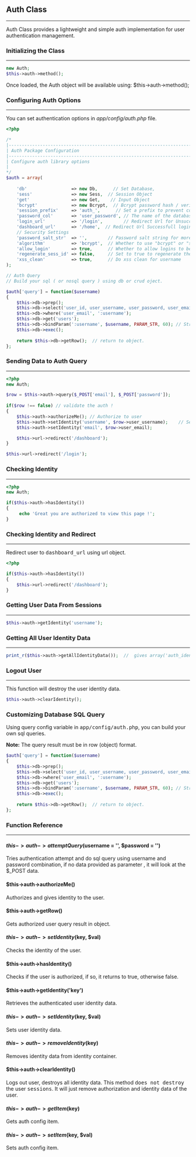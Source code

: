 ## Auth Class

------

Auth Class provides a lightweight and simple auth implementation for user authentication management.

### Initializing the Class

------

```php
new Auth;
$this->auth->method();
```

Once loaded, the Auth object will be available using: $this->auth->method();

### Configuring Auth Options

------

You can set authentication options in <dfn>app/config/auth.php</dfn> file.

```php
<?php

/*
|--------------------------------------------------------------------------
| Auth Package Configuration
|--------------------------------------------------------------------------
| Configure auth library options
|
*/
$auth = array(
    
    'db'                 => new Db,      // Set Database,
    'sess'               => new Sess,  // Session Object
    'get'                => new Get,    // Input Object
    'bcrypt'             => new Bcrypt,  // Bcrypt password hash / verify object
    'session_prefix'     => 'auth_',      // Set a prefix to prevent collisions with original session object.
    'password_col'       => 'user_password', // The name of the database table field that contains the password.
    'login_url'          => '/login',        // Redirect Url for Unsuccessfull logins
    'dashboard_url'      => '/home',  // Redirect Url Successfull logins
    // Security Settings
    'password_salt_str'  => '',        // Password salt string for more strong passwords. * Leave it blank if you don't want to use it.
    'algorithm'          => 'bcrypt',  // Whether to use "bcrypt" or "sha256" or "sha512" hash. ( Do not use md5 )
    'allow_login'        => true,      // Whether to allow logins to be performed on login form.
    'regenerate_sess_id' => false,     // Set to true to regenerate the session id on every page load or leave as false to regenerate only upon new login.
    'xss_clean'          => true,      // Do xss clean for username 
);

// Auth Query
// Build your sql ( or nosql query ) using db or crud oject.

$auth['query'] = function($username)
{
    $this->db->prep();
    $this->db->select('user_id, user_username, user_password, user_email');
    $this->db->where('user_email', ':username');
    $this->db->get('users');
    $this->db->bindParam(':username', $username, PARAM_STR, 60); // String (int Length),
    $this->db->exec();
    
    return $this->db->getRow();  // return to object.
};
```

### Sending Data to Auth Query

------

```php
<?php
new Auth;

$row = $this->auth->query($_POST['email'], $_POST['password']);
        
if($row !== false) // validate the auth !
{
    $this->auth->authorizeMe(); // Authorize to user
    $this->auth->setIdentity('username', $row->user_username);    // Set user identity items.
    $this->auth->setIdentity('email', $row->user_email);

    $this->url->redirect('/dashboard');
}

$this->url->redirect('/login');
```

### Checking Identity

------

```php
<?php
new Auth;

if($this->auth->hasIdentity())
{
     echo 'Great you are authorized to view this page !'; 
}
```

### Checking Identity and Redirect

------

Redirect user to <kbd>dashboard_url</kbd> using url object.

```php
<?php

if($this->auth->hasIdentity())
{
    $this->url->redirect('/dashboard');
}
```

### Getting User Data From Sessions

------

```php
$this->auth->getIdentity('username');
```

### Getting All User Identity Data

------

```php
print_r($this->auth->getAllIdentityData());  //  gives array('auth_identity' => 'yes', 'auth_username' => 'John', 'auth_active' => 1);
```

### Logout User

------

This function will destroy the user identity data.

```php
$this->auth->clearIdentity();
```

### Customizing Database SQL Query

Using query config variable in <kbd>app/config/auth.php</kbd>, you can build your own sql queries.

**Note:** The query result must be in row (object) format.


```php
$auth['query'] = function($username)
{
    $this->db->prep();
    $this->db->select('user_id, user_username, user_password, user_email');
    $this->db->where('user_email', ':username');
    $this->db->get('users');
    $this->db->bindParam(':username', $username, PARAM_STR, 60); // String (int Length),
    $this->db->exec();
    
    return $this->db->getRow();  // return to object.
};
```

### Function Reference

------

#### $this->auth->attemptQuery($username = '', $password = '')

Tries authentication attempt and do sql query using username and password combination, if no data provided as parameter , it will look at the $_POST data.

#### $this->auth->authorizeMe()

Authorizes and gives identity to the user.

#### $this->auth->getRow()

Gets authorized user query result in object.

#### $this->auth->setIdentity($key, $val)

Checks the identity of the user.

#### $this->auth->hasIdentity()

Checks if the user is authorized, if so, it returns to true, otherwise false.

#### $this->auth->getIdentity('key')

Retrieves the authenticated user identity data.

#### $this->auth->setIdentity($key, $val)

Sets user identity data.

#### $this->auth->removeIdentity($key)

Removes identity data from identity container.

#### $this->auth->clearIdentity()

Logs out user, destroys all identity data. This method <kbd>does not destroy</kbd> the user <kbd>sessions</kbd>. It will just remove authorization and identity data of the user.

#### $this->auth->getItem($key)

Gets auth config item.

#### $this->auth->setItem($key, $val)

Sets auth config item.